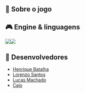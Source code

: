 ## 📃 Sobre o jogo

## 🎮 Engine & linguagens
<!---
Aqui recomenda-se que sejam colocados os ícones da game engine e das linguagens de programação que foram utilizadas no desenvolvimento do seu jogo, como o exemplo à seguir
--->
<img src="https://img.icons8.com/ios-filled/50/000000/unity.png"/><img src="https://img.icons8.com/color/48/000000/c-sharp-logo.png"/>

## 🧠 Desenvolvedores
<!---
Aqui sugere-se que sejam colocados ao menos os nomes de cada desenvolvedor envolvido na criação do seu jogo
--->

- [Henrique Batalha](https://github.com/HeBatalha)
- [Lorenzo Santos](https://github.com/lorenzo7377)
- [Lucas Machado](https://github.com/Lucas-Ricarte)
- [Caio](https://github.com/Dexmachi)
